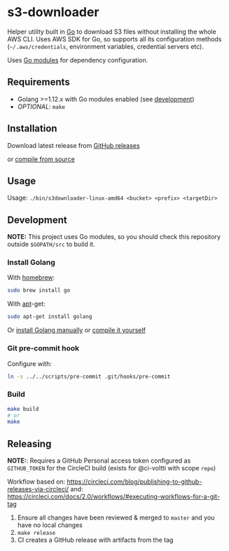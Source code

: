 # s3-downloader

Helper utility built in [Go](https://golang.org/) to download S3 files without installing the whole AWS CLI. Uses AWS SDK for Go, so supports all its configuration methods
(`~/.aws/credentials`, environment variables, credential servers etc).

Uses [Go modules](https://blog.golang.org/using-go-modules) for dependency configuration.

## Requirements

- Golang >=1.12.x with Go modules enabled (see [development](#development))
- *OPTIONAL*: `make`

## Installation

Download latest release from [GitHub releases](https://github.com/espoon-voltti/s3-downloader/releases)

or [compile from source](#build)

## Usage

Usage: `./bin/s3downloader-linux-amd64 <bucket> <prefix> <targetDir>`

## Development

**NOTE:** This project uses Go modules, so you should check this repository outside `$GOPATH/src` to build it.

### Install Golang

With [homebrew](http://mxcl.github.io/homebrew/):

```sh
sudo brew install go
```

With [apt](http://packages.qa.debian.org/a/apt.html)-get:

```sh
sudo apt-get install golang
```

Or [install Golang manually](https://golang.org/doc/install)
or
[compile it yourself](https://golang.org/doc/install/source)

### Git pre-commit hook

Configure with:

```sh
ln -s ../../scripts/pre-commit .git/hooks/pre-commit
```

### Build

```sh
make build
# or
make
```

## Releasing

**NOTE:**: Requires a GitHub Personal access token configured as `GITHUB_TOKEN` for the CircleCI build (exists for @ci-voltti with scope `repo`)

Workflow based on: <https://circleci.com/blog/publishing-to-github-releases-via-circleci/>
and: <https://circleci.com/docs/2.0/workflows/#executing-workflows-for-a-git-tag>

1. Ensure all changes have been reviewed & merged to `master` and you have no local changes
1. `make release`
1. CI creates a GitHub release with artifacts from the tag
